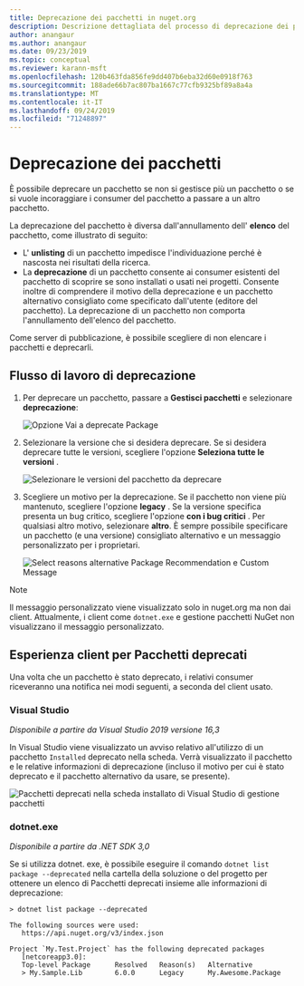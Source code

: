 ```yaml
---
title: Deprecazione dei pacchetti in nuget.org
description: Descrizione dettagliata del processo di deprecazione dei pacchetti e del modo in cui i client visualizzano queste informazioni
author: anangaur
ms.author: anangaur
ms.date: 09/23/2019
ms.topic: conceptual
ms.reviewer: karann-msft
ms.openlocfilehash: 120b463fda856fe9dd407b6eba32d60e0918f763
ms.sourcegitcommit: 188ade66b7ac807ba1667c77cfb9325bf89a8a4a
ms.translationtype: MT
ms.contentlocale: it-IT
ms.lasthandoff: 09/24/2019
ms.locfileid: "71248897"
---
```

# <a name="deprecating-packages"></a>Deprecazione dei pacchetti

È possibile deprecare un pacchetto se non si gestisce più un pacchetto o se si vuole incoraggiare i consumer del pacchetto a passare a un altro pacchetto. 

La deprecazione del pacchetto è diversa dall'annullamento dell' **elenco** del pacchetto, come illustrato di seguito:
* L' **unlisting** di un pacchetto impedisce l'individuazione perché è nascosta nei risultati della ricerca. 
* La **deprecazione** di un pacchetto consente ai consumer esistenti del pacchetto di scoprire se sono installati o usati nei progetti. Consente inoltre di comprendere il motivo della deprecazione e un pacchetto alternativo consigliato come specificato dall'utente (editore del pacchetto). La deprecazione di un pacchetto non comporta l'annullamento dell'elenco del pacchetto. 

Come server di pubblicazione, è possibile scegliere di non elencare i pacchetti e deprecarli.

## <a name="deprecation-workflow"></a>Flusso di lavoro di deprecazione
1. Per deprecare un pacchetto, passare a **Gestisci pacchetti** e selezionare **deprecazione**:

    ![Opzione Vai a deprecate Package](media/deprecation-select-option.png)

2. Selezionare la versione che si desidera deprecare. Se si desidera deprecare tutte le versioni, scegliere l'opzione **Seleziona tutte le versioni** .

    ![Selezionare le versioni del pacchetto da deprecare](media/deprecation-select-version.png)

3. Scegliere un motivo per la deprecazione. Se il pacchetto non viene più mantenuto, scegliere l'opzione **legacy** . Se la versione specifica presenta un bug critico, scegliere l'opzione **con i bug critici** . Per qualsiasi altro motivo, selezionare **altro**. È sempre possibile specificare un pacchetto (e una versione) consigliato alternativo e un messaggio personalizzato per i proprietari. 

    ![Select reasons alternative Package Recommendation e Custom Message](media/deprecation-save.png)

> [!Note]
> Il messaggio personalizzato viene visualizzato solo in nuget.org ma non dai client. Attualmente, i client come `dotnet.exe` e gestione pacchetti NuGet non visualizzano il messaggio personalizzato.

## <a name="client-experience-for-deprecated-packages"></a>Esperienza client per Pacchetti deprecati
Una volta che un pacchetto è stato deprecato, i relativi consumer riceveranno una notifica nei modi seguenti, a seconda del client usato.

### <a name="visual-studio"></a>Visual Studio 
*Disponibile a partire da Visual Studio 2019 versione 16,3*

In Visual Studio viene visualizzato un avviso relativo all'utilizzo di un pacchetto `Installed` deprecato nella scheda. Verrà visualizzato il pacchetto e le relative informazioni di deprecazione (incluso il motivo per cui è stato deprecato e il pacchetto alternativo da usare, se presente).

   ![Pacchetti deprecati nella scheda installato di Visual Studio di gestione pacchetti](media/deprecation-vs.png)

### <a name="dotnetexe"></a>dotnet.exe
*Disponibile a partire da .NET SDK 3,0*

Se si utilizza dotnet. exe, è possibile eseguire il comando `dotnet list package --deprecated` nella cartella della soluzione o del progetto per ottenere un elenco di Pacchetti deprecati insieme alle informazioni di deprecazione:

```
> dotnet list package --deprecated

The following sources were used:
   https://api.nuget.org/v3/index.json

Project `My.Test.Project` has the following deprecated packages
   [netcoreapp3.0]:
   Top-level Package      Resolved   Reason(s)   Alternative
   > My.Sample.Lib        6.0.0      Legacy      My.Awesome.Package

```
